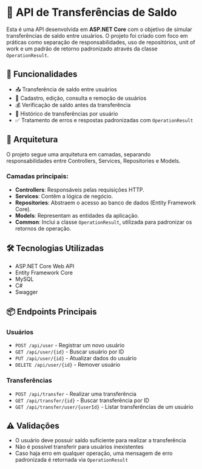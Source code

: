 # 💸 API de Transferências de Saldo

Esta é uma API desenvolvida em **ASP.NET Core** com o objetivo de simular transferências de saldo entre usuários. O projeto foi criado com foco em práticas como separação de responsabilidades, uso de repositórios, unit of work e um padrão de retorno padronizado através da classe `OperationResult`.

## 🚀 Funcionalidades

- 📤 Transferência de saldo entre usuários
- 👤 Cadastro, edição, consulta e remoção de usuários
- 💰 Verificação de saldo antes da transferência
- 📄 Histórico de transferências por usuário
- ✅ Tratamento de erros e respostas padronizadas com `OperationResult`

## 🧱 Arquitetura

O projeto segue uma arquitetura em camadas, separando responsabilidades entre Controllers, Services, Repositories e Models.

### Camadas principais:

- **Controllers**: Responsáveis pelas requisições HTTP.
- **Services**: Contêm a lógica de negócio.
- **Repositories**: Abstraem o acesso ao banco de dados (Entity Framework Core).
- **Models**: Representam as entidades da aplicação.
- **Common**: Inclui a classe `OperationResult`, utilizada para padronizar os retornos de operação.

## 🛠 Tecnologias Utilizadas

- ASP.NET Core Web API
- Entity Framework Core
- MySQL
- C#
- Swagger

## 📦 Endpoints Principais

### Usuários

- `POST /api/user` - Registrar um novo usuário
- `GET /api/user/{id}` - Buscar usuário por ID
- `PUT /api/user/{id}` - Atualizar dados do usuário
- `DELETE /api/user/{id}` - Remover usuário

### Transferências

- `POST /api/transfer` - Realizar uma transferência
- `GET /api/transfer/{id}` - Buscar transferência por ID
- `GET /api/transfer/user/{userId}` - Listar transferências de um usuário

## ⚠️ Validações

- O usuário deve possuir saldo suficiente para realizar a transferência
- Não é possível transferir para usuários inexistentes
- Caso haja erro em qualquer operação, uma mensagem de erro padronizada é retornada via `OperationResult`

